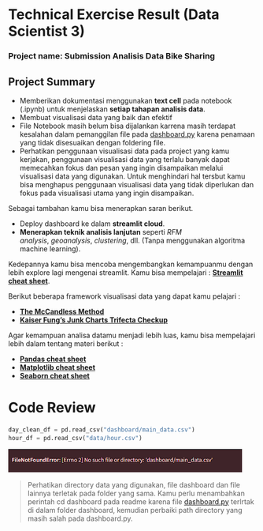 # Technical Exercise Result (Data Scientist 3)

### Project name: Submission Analisis Data Bike Sharing

## Project Summary

- Memberikan dokumentasi menggunakan **text cell** pada notebook (.ipynb) untuk menjelaskan **setiap tahapan analisis data**.
- Membuat visualisasi data yang baik dan efektif
- File Notebook masih belum bisa dijalankan karrena masih terdapat kesalahan dalam pemanggilan file pada [dashboard.py](http://dashboard.py) karena penamaan yang tidak disesuaikan dengan foldering file.
- Perhatikan penggunaan visualisasi data pada project yang kamu kerjakan, penggunaan visualisasi data yang terlalu banyak dapat memecahkan fokus dan pesan yang ingin disampaikan melalui visualisasi data yang digunakan. Untuk menghindari hal tersbut kamu bisa menghapus penggunaan visualisasi data yang tidak diperlukan dan fokus pada visualisasi utama yang ingin disampaikan.

Sebagai tambahan kamu bisa menerapkan saran berikut.

- Deploy dashboard ke dalam **streamlit cloud**.
- **Menerapkan teknik analisis lanjutan** seperti *RFM analysis*, *geoanalysis*, *clustering*, dll. (Tanpa menggunakan algoritma machine learning).

Kedepannya kamu bisa mencoba mengembangkan kemampuanmu dengan lebih explore lagi mengenai streamlit. Kamu bisa mempelajari : **[Streamlit cheat sheet](https://docs.streamlit.io/library/cheatsheet)**.

Berikut beberapa framework visualisasi data yang dapat kamu pelajari :

- **[The McCandless Method](https://www.informationisbeautiful.net/visualizations/what-makes-a-good-data-visualization/)**
- **[Kaiser Fung’s Junk Charts Trifecta Checkup](https://junkcharts.typepad.com/junk_charts/junk-charts-trifecta-checkup-the-definitive-guide.html)**

Agar kemampuan analisa datamu menjadi lebih luas, kamu bisa mempelajari lebih dalam tentang materi berikut :

- **[Pandas cheat sheet](https://pandas.pydata.org/Pandas_Cheat_Sheet.pdf)**
- **[Matplotlib cheat sheet](https://matplotlib.org/cheatsheets/_images/cheatsheets-1.png)**
- **[Seaborn cheat sheet](https://www.kaggle.com/code/themlphdstudent/cheat-sheet-seaborn-charts)**

# Code Review

```python
day_clean_df = pd.read_csv("dashboard/main_data.csv")
hour_df = pd.read_csv("data/hour.csv")
```

![Screenshot 2024-05-08 221406.png](Image/Screenshot_2024-05-08_221406.png)

> Perhatikan directory data yang digunakan, file dashboard dan file lainnya terletak pada folder yang sama. Kamu perlu menambahkan perintah cd dashboard pada readme karena file [dashboard.py](http://dashboard.py) terlrtak di dalam folder dashboard, kemudian perbaiki path directory yang masih salah pada dashboard.py.
>